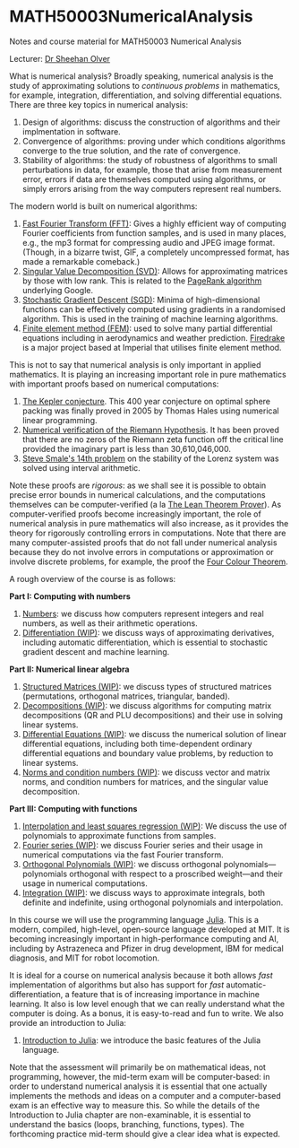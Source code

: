 # MATH50003NumericalAnalysis
Notes and course material for MATH50003 Numerical Analysis

Lecturer: [Dr Sheehan Olver](https://www.ma.imperial.ac.uk/~solver/)


What is numerical analysis? Broadly speaking, numerical analysis is the study of approximating
solutions to _continuous problems_ in mathematics, for example, integration, differentiation, 
and solving differential equations. There are three key topics in numerical analysis:

1. Design of algorithms: discuss the construction of algorithms and their implmentation in
software.
2. Convergence of algorithms: proving under which conditions algorithms converge to the
true solution, and the rate of convergence.
2. Stability of algorithms: the study of robustness of algorithms to small perturbations in
data, for example, those that arise from measurement error, errors if data are themselves computed using
algorithms, or simply errors arising from the way computers represent real numbers.

The modern world is built on numerical algorithms:


1. [Fast Fourier Transform (FFT)](https://en.wikipedia.org/wiki/Fast_Fourier_transform): Gives a highly efficient way of computing Fourier  coefficients from function samples,
and is used in many places, e.g., the mp3 format for compressing audio and JPEG image format. 
(Though, in a bizarre twist, GIF, a completely uncompressed format, has made a remarkable comeback.)
2. [Singular Value Decomposition (SVD)](https://en.wikipedia.org/wiki/Singular_value_decomposition): Allows for approximating matrices by those with low rank. This is related to the [PageRank algorithm](https://en.wikipedia.org/wiki/PageRank) underlying Google.
3. [Stochastic Gradient Descent (SGD)](https://en.wikipedia.org/wiki/Stochastic_gradient_descent): Minima of high-dimensional functions can be effectively computed using gradients
in a randomised algorithm. This is used in the training of machine learning algorithms.
4. [Finite element method (FEM)](https://en.wikipedia.org/wiki/Finite_element_method):
used to solve many partial differential equations including  in aerodynamics and
weather prediction. [Firedrake](https://firedrakeproject.org) is a major project based at
Imperial that utilises finite element method. 


This is not to say that numerical analysis is only important in applied mathematics. 
It is playing an increasing important role in pure mathematics with important proofs based on numerical computations:

1. [The Kepler conjecture](https://en.wikipedia.org/wiki/Kepler_conjecture). This 400 year conjecture on optimal sphere packing
was finally proved in 2005 by Thomas Hales using numerical linear programming.
2. [Numerical verification of the Riemann Hypothesis](https://en.wikipedia.org/wiki/Riemann_hypothesis#Numerical_calculations). 
It has been proved that there are no zeros of the Riemann zeta function off the critical line provided the imaginary part is
less than 30,610,046,000.
3. [Steve Smale's 14th problem](https://en.wikipedia.org/wiki/Lorenz_system) on the stability of the Lorenz system was solved
using interval arithmetic. 

Note these proofs are _rigorous_: as we shall see it is possible to obtain precise error bounds in numerical
calculations, and the computations themselves can be computer-verified 
(a la [The Lean Theorem Prover](https://leanprover.github.io)).
As computer-verified proofs become increasingly important, the role of numerical analysis in
pure mathematics will also increase, as it provides the theory for rigorously controlling errors in
computations. Note that there are many computer-assisted proofs that do not fall under numerical analysis because
they do not involve errors in computations or approximation or involve discrete problems, for 
example, the proof the [Four Colour Theorem](https://en.wikipedia.org/wiki/Four_color_theorem).

A rough overview of the course is as follows:

**Part I: Computing with numbers**

1. [Numbers](https://nbviewer.org/github/dlfivefifty/MATH50003NumericalAnalysis/blob/main/notebooks/Numbers.ipynb): we discuss how computers represent integers and real numbers, as well as their arithmetic operations.
2. [Differentiation (WIP)](https://nbviewer.org/github/dlfivefifty/MATH50003NumericalAnalysis/blob/main/notebooks/Differentiation.ipynb): we discuss ways of approximating derivatives, including automatic differentiation, 
which is essential to stochastic gradient descent and machine learning.

**Part II: Numerical linear algebra**

1. [Structured Matrices (WIP)](https://nbviewer.org/github/dlfivefifty/MATH50003NumericalAnalysis/blob/main/notebooks/StructuredMatrices.ipynb): we discuss types of structured matrices (permutations, orthogonal matrices, triangular, banded).
3. [Decompositions (WIP)](https://nbviewer.org/github/dlfivefifty/MATH50003NumericalAnalysis/blob/main/notebooks/Decompositions.ipynb): we discuss algorithms for computing matrix decompositions (QR and PLU decompositions) and their use in solving linear systems.
7. [Differential Equations (WIP)](https://nbviewer.org/github/dlfivefifty/MATH50003NumericalAnalysis/blob/main/notebooks/DifferentialEquations.ipynb): we discuss the numerical solution of linear differential equations, 
including both time-dependent ordinary differential equations and boundary value problems, by reduction to linear systems.
3. [Norms and condition numbers (WIP)](https://nbviewer.org/github/dlfivefifty/MATH50003NumericalAnalysis/blob/main/notebooks/Norms.ipynb): we discuss vector and
matrix norms, and condition numbers for matrices, and the singular value decomposition.

**Part III: Computing with functions**

1. [Interpolation and least squares regression (WIP)](https://nbviewer.org/github/dlfivefifty/MATH50003NumericalAnalysis/blob/main/notebooks/Interpolation.ipynb): We discuss the use of polynomials to approximate
functions from samples. 
2. [Fourier series (WIP)](https://nbviewer.org/github/dlfivefifty/MATH50003NumericalAnalysis/blob/main/notebooks/Fourier.ipynb): we discuss Fourier series and their usage in numerical computations
via the fast Fourier transform.
5. [Orthogonal Polynomials (WIP)](https://nbviewer.org/github/dlfivefifty/MATH50003NumericalAnalysis/blob/main/notebooks/OrthogonalPolynomials.ipynb): we discuss orthogonal polynomials—polynomials orthogonal 
with respect to a proscribed weight—and their usage in numerical computations.
6. [Integration (WIP)](https://nbviewer.org/github/dlfivefifty/MATH50003NumericalAnalysis/blob/main/notebooks/Integration.ipynb): we discuss ways to approximate integrals, both definite and indefinite, using orthogonal polynomials and interpolation.


In this course we will use the programming language [Julia](https://julialang.org). This is a modern, compiled, high-level,
open-source language developed at MIT. It is becoming increasingly important in high-performance computing and
AI, including by Astrazeneca and Pfizer in drug development, IBM for medical diagnosis, and MIT for robot
locomotion.

It is ideal for a course on numerical analysis because it both allows
_fast_ implementation of algorithms but also has support for _fast_ automatic-differentiation, a feature 
that is of increasing importance in machine learning. It also is low level enough that we can
really understand what the computer is doing. As a bonus, it is easy-to-read and fun to write. We also provide an introduction to Julia:

1. [Introduction to Julia](notebooks/Julia.ipynb): we introduce the basic features of the Julia language.

Note that the assessment will primarily be on mathematical ideas, not programming, however, 
the mid-term exam will be computer-based: in order to understand numerical analysis
it is essential that one actually implements the methods and ideas on a computer
and a computer-based exam is an effective way to measure this. So while the
details of the Introduction to Julia chapter are non-examinable, it is essential
to understand the basics (loops, branching, functions, types). The forthcoming practice mid-term should give a clear idea what is expected.